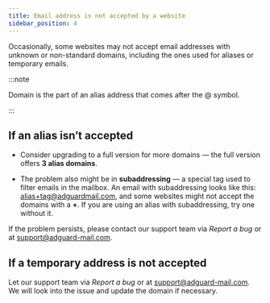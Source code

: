 ```yaml
---
title: Email address is not accepted by a website
sidebar_position: 4
---
```


Occasionally, some websites may not accept email addresses with unknown or non-standard domains, including the ones used for aliases or temporary emails.

:::note

Domain is the part of an alias address that comes after the @ symbol.

:::

## If an alias isn’t accepted

- Consider upgrading to a full version for more domains — the full version offers **3 alias domains**.

- The problem also might be in **subaddressing** — a special tag used to filter emails in the mailbox. An email with subaddressing looks like this: <alias+tag@adguardmail.com>, and some websites might not accept the domains with a **+**. If you are using an alias with subaddressing, try one without it.

If the problem persists, please contact our support team via *Report a bug* or at <support@adguard-mail.com>.

## If a temporary address is not accepted

Let our support team via *Report a bug* or at <support@adguard-mail.com>. We will look into the issue and update the domain if necessary.
